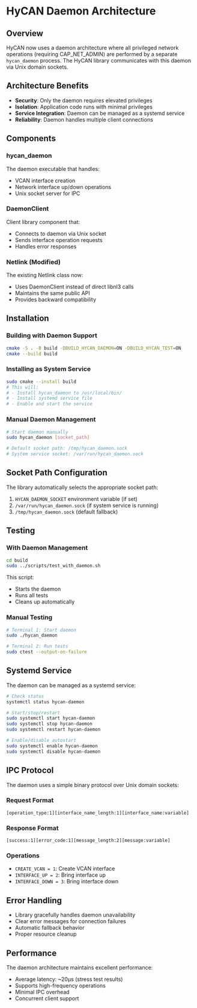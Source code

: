 # HyCAN Daemon Architecture

## Overview

HyCAN now uses a daemon architecture where all privileged network operations (requiring CAP_NET_ADMIN) are performed by a separate `hycan_daemon` process. The HyCAN library communicates with this daemon via Unix domain sockets.

## Architecture Benefits

- **Security**: Only the daemon requires elevated privileges
- **Isolation**: Application code runs with minimal privileges
- **Service Integration**: Daemon can be managed as a systemd service
- **Reliability**: Daemon handles multiple client connections

## Components

### hycan_daemon
The daemon executable that handles:
- VCAN interface creation
- Network interface up/down operations
- Unix socket server for IPC

### DaemonClient
Client library component that:
- Connects to daemon via Unix socket
- Sends interface operation requests
- Handles error responses

### Netlink (Modified)
The existing Netlink class now:
- Uses DaemonClient instead of direct libnl3 calls
- Maintains the same public API
- Provides backward compatibility

## Installation

### Building with Daemon Support

```bash
cmake -S . -B build -DBUILD_HYCAN_DAEMON=ON -DBUILD_HYCAN_TEST=ON
cmake --build build
```

### Installing as System Service

```bash
sudo cmake --install build
# This will:
# - Install hycan_daemon to /usr/local/bin/
# - Install systemd service file
# - Enable and start the service
```

### Manual Daemon Management

```bash
# Start daemon manually
sudo hycan_daemon [socket_path]

# Default socket path: /tmp/hycan_daemon.sock
# System service socket: /var/run/hycan_daemon.sock
```

## Socket Path Configuration

The library automatically selects the appropriate socket path:

1. `HYCAN_DAEMON_SOCKET` environment variable (if set)
2. `/var/run/hycan_daemon.sock` (if system service is running)
3. `/tmp/hycan_daemon.sock` (default fallback)

## Testing

### With Daemon Management

```bash
cd build
sudo ../scripts/test_with_daemon.sh
```

This script:
- Starts the daemon
- Runs all tests
- Cleans up automatically

### Manual Testing

```bash
# Terminal 1: Start daemon
sudo ./hycan_daemon

# Terminal 2: Run tests
sudo ctest --output-on-failure
```

## Systemd Service

The daemon can be managed as a systemd service:

```bash
# Check status
systemctl status hycan-daemon

# Start/stop/restart
sudo systemctl start hycan-daemon
sudo systemctl stop hycan-daemon
sudo systemctl restart hycan-daemon

# Enable/disable autostart
sudo systemctl enable hycan-daemon
sudo systemctl disable hycan-daemon
```

## IPC Protocol

The daemon uses a simple binary protocol over Unix domain sockets:

### Request Format
```
[operation_type:1][interface_name_length:1][interface_name:variable]
```

### Response Format
```
[success:1][error_code:1][message_length:2][message:variable]
```

### Operations
- `CREATE_VCAN = 1`: Create VCAN interface
- `INTERFACE_UP = 2`: Bring interface up
- `INTERFACE_DOWN = 3`: Bring interface down

## Error Handling

- Library gracefully handles daemon unavailability
- Clear error messages for connection failures
- Automatic fallback behavior
- Proper resource cleanup

## Performance

The daemon architecture maintains excellent performance:
- Average latency: ~20μs (stress test results)
- Supports high-frequency operations
- Minimal IPC overhead
- Concurrent client support